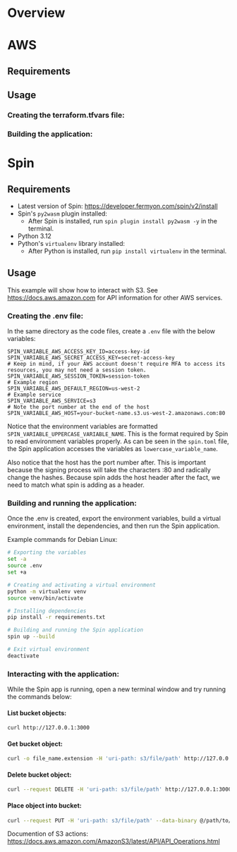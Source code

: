 # Overview

# AWS

## Requirements

## Usage

### Creating the terraform.tfvars file:

### Building the application:


# Spin

## Requirements

- Latest version of Spin: https://developer.fermyon.com/spin/v2/install
- Spin's `py2wasm` plugin installed:
    - After Spin is installed, run `spin plugin install py2wasm -y` in the terminal.
- Python 3.12
- Python's `virtualenv` library installed: 
    - After Python is installed, run `pip install virtualenv` in the terminal.


## Usage

This example will show how to interact with S3. See https://docs.aws.amazon.com for API information for other AWS services.

### Creating the .env file:

In the same directory as the code files, create a `.env` file with the below variables: 

```dotenv
SPIN_VARIABLE_AWS_ACCESS_KEY_ID=access-key-id
SPIN_VARIABLE_AWS_SECRET_ACCESS_KEY=secret-access-key
# Keep in mind, if your AWS account doesn't require MFA to access its resources, you may not need a session token. 
SPIN_VARIABLE_AWS_SESSION_TOKEN=session-token
# Example region
SPIN_VARIABLE_AWS_DEFAULT_REGION=us-west-2
# Example service
SPIN_VARIABLE_AWS_SERVICE=s3
# Note the port number at the end of the host
SPIN_VARIABLE_AWS_HOST=your-bucket-name.s3.us-west-2.amazonaws.com:80
```

Notice that the environment variables are formatted `SPIN_VARIABLE_UPPERCASE_VARIABLE_NAME`. This is the format required by Spin to read environment variables properly. As can be seen in the `spin.toml` file, the Spin application accesses the variables as `lowercase_variable_name`. 

Also notice that the host has the port number after. This is important because the signing process will take the characters :80 and radically change the hashes. Because spin adds the host header after the fact, we need to match what spin is adding as a header.


### Building and running the application:

Once the .env is created, export the environment variables, build a virtual environment, install the dependencies, and then run the Spin application. 

Example commands for Debian Linux:

```bash
# Exporting the variables
set -a
source .env
set +a

# Creating and activating a virtual environment
python -m virtualenv venv
source venv/bin/activate

# Installing dependencies
pip install -r requirements.txt

# Building and running the Spin application
spin up --build

# Exit virtual environment
deactivate
```


### Interacting with the application:

While the Spin app is running, open a new terminal window and try running the commands below:

#### List bucket objects:

```bash
curl http://127.0.0.1:3000
```

#### Get bucket object:

```bash
curl -o file_name.extension -H 'uri-path: s3/file/path' http://127.0.0.1:3000
```

#### Delete bucket object:

```bash
curl --request DELETE -H 'uri-path: s3/file/path' http://127.0.0.1:3000
```

#### Place object into bucket:

```bash
curl --request PUT -H 'uri-path: s3/file/path' --data-binary @/path/to/file http://127.0.0.1:3000
```

Documention of S3 actions: https://docs.aws.amazon.com/AmazonS3/latest/API/API_Operations.html